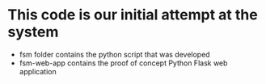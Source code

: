 # This code is our initial attempt at the system

* fsm folder contains the python script that was developed
* fsm-web-app contains the proof of concept Python Flask web application
